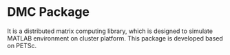 # DMC Package
It is a distributed matrix computing library, which is designed to simulate MATLAB environment on cluster platform.
This package is developed based on PETSc.
